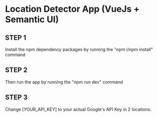 # Location Detector App (VueJs + Semantic UI)

<h2>STEP 1</h2>
Install the npm dependency packages by running the "npm i/npm install" command

<h2>STEP 2</h2>

Then run the app by running the "npm run dev" command

<h2>STEP 3</h2>

Change [YOUR_API_KEY] to your actual Google's API Key in 2 locations.

<!-- 1.  Maps JavaScript Library URL in the index.html file

2. Inside the getAddressFrom() function in the UserLocation.vue file -->


